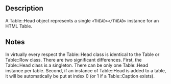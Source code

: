 ## Description
A Table::Head object represents a single `<THEAD></THEAD>` instance for an HTML Table.

## Notes
In virtually every respect the Table::Head class is identical to
the Table or Table::Row class. There are two significant differences.
First, the Table::Head class is a singleton. There can be only one
Table::Head instance per table. Second, if an instance of Table::Head
is added to a table, it will be automatically be put at index 0 (or 1
if a Table::Caption exists).
